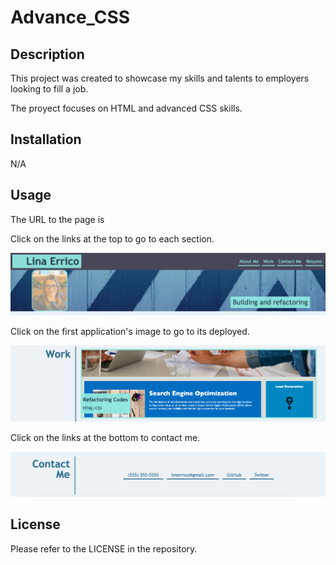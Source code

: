 # Advance_CSS

## Description

This project was created to showcase my skills and talents to employers looking to fill a job.

The proyect focuses on HTML and advanced CSS skills.

## Installation

N/A

## Usage

The URL to the page is 

Click on the links at the top to go to each section.

![Alt text](assets/images/Top.png)

Click on the first application's image to go to its deployed.

![Alt text](assets/images/Application.png)

Click on the links at the bottom to contact me.

![Alt text](assets/images/Bottom.png)

## License

Please refer to the LICENSE in the repository.